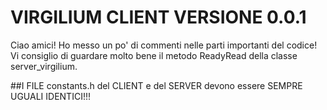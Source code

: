 # VIRGILIUM CLIENT VERSIONE 0.0.1

Ciao amici! Ho messo un po' di commenti nelle parti importanti del codice!
Vi consiglio di guardare molto bene il metodo ReadyRead della classe server_virgilium.


##I FILE constants.h del CLIENT e del SERVER devono essere SEMPRE UGUALI IDENTICI!!!